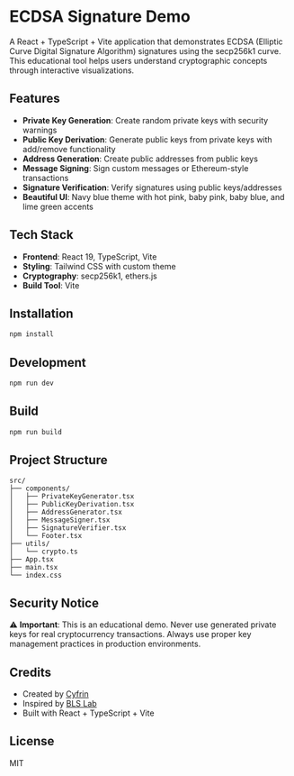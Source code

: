 # ECDSA Signature Demo

A React + TypeScript + Vite application that demonstrates ECDSA (Elliptic Curve Digital Signature Algorithm) signatures using the secp256k1 curve. This educational tool helps users understand cryptographic concepts through interactive visualizations.

## Features

- **Private Key Generation**: Create random private keys with security warnings
- **Public Key Derivation**: Generate public keys from private keys with add/remove functionality
- **Address Generation**: Create public addresses from public keys
- **Message Signing**: Sign custom messages or Ethereum-style transactions
- **Signature Verification**: Verify signatures using public keys/addresses
- **Beautiful UI**: Navy blue theme with hot pink, baby pink, baby blue, and lime green accents

## Tech Stack

- **Frontend**: React 19, TypeScript, Vite
- **Styling**: Tailwind CSS with custom theme
- **Cryptography**: secp256k1, ethers.js
- **Build Tool**: Vite

## Installation

```bash
npm install
```

## Development

```bash
npm run dev
```

## Build

```bash
npm run build
```

## Project Structure

```
src/
├── components/
│   ├── PrivateKeyGenerator.tsx
│   ├── PublicKeyDerivation.tsx
│   ├── AddressGenerator.tsx
│   ├── MessageSigner.tsx
│   ├── SignatureVerifier.tsx
│   └── Footer.tsx
├── utils/
│   └── crypto.ts
├── App.tsx
├── main.tsx
└── index.css
```

## Security Notice

⚠️ **Important**: This is an educational demo. Never use generated private keys for real cryptocurrency transactions. Always use proper key management practices in production environments.

## Credits

- Created by [Cyfrin](https://cyfrin.io/)
- Inspired by [BLS Lab](https://blslab.xyz/)
- Built with React + TypeScript + Vite

## License

MIT